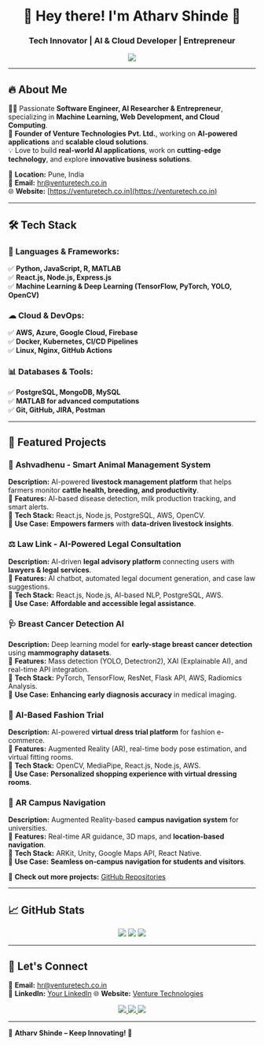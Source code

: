 <h1 align="center">👋 Hey there! I'm Atharv Shinde 🚀</h1>
<h3 align="center">Tech Innovator | AI & Cloud Developer | Entrepreneur</h3>

<p align="center">
  <img src="https://readme-typing-svg.herokuapp.com?color=FF5733&center=true&vCenter=true&width=600&lines=AI+%7C+Cloud+%7C+Software+Development;Building+Smart+and+Scalable+Solutions;Turning+Ideas+Into+Reality" />
</p>

---

## 🔥 About Me  

👨‍💻 Passionate **Software Engineer, AI Researcher & Entrepreneur**, specializing in **Machine Learning, Web Development, and Cloud Computing**.  
🚀 **Founder of Venture Technologies Pvt. Ltd.**, working on **AI-powered applications** and **scalable cloud solutions**.  
💡 Love to build **real-world AI applications**, work on **cutting-edge technology**, and explore **innovative business solutions**.  

📍 **Location:** Pune, India  
📧 **Email:** hr@venturetech.co.in  
🌐 **Website:** [https://venturetech.co.in](https://venturetech.co.in)  

---

## 🛠 Tech Stack  

### 🚀 **Languages & Frameworks:**  
✅ **Python, JavaScript, R, MATLAB**  
✅ **React.js, Node.js, Express.js**  
✅ **Machine Learning & Deep Learning (TensorFlow, PyTorch, YOLO, OpenCV)**  

### ☁ **Cloud & DevOps:**  
✅ **AWS, Azure, Google Cloud, Firebase**  
✅ **Docker, Kubernetes, CI/CD Pipelines**  
✅ **Linux, Nginx, GitHub Actions**  

### 📊 **Databases & Tools:**  
✅ **PostgreSQL, MongoDB, MySQL**  
✅ **MATLAB for advanced computations**  
✅ **Git, GitHub, JIRA, Postman**  

---

## 🚀 Featured Projects  

### 🐄 **Ashvadhenu - Smart Animal Management System**  
**Description:** AI-powered **livestock management platform** that helps farmers monitor **cattle health, breeding, and productivity**.  
🔹 **Features:** AI-based disease detection, milk production tracking, and smart alerts.  
🔹 **Tech Stack:** React.js, Node.js, PostgreSQL, AWS, OpenCV.  
🔹 **Use Case:** **Empowers farmers** with **data-driven livestock insights**.  

### ⚖ **Law Link - AI-Powered Legal Consultation**  
**Description:** AI-driven **legal advisory platform** connecting users with **lawyers & legal services**.  
🔹 **Features:** AI chatbot, automated legal document generation, and case law suggestions.  
🔹 **Tech Stack:** React.js, Node.js, AI-based NLP, PostgreSQL, AWS.  
🔹 **Use Case:** **Affordable and accessible legal assistance**.  

### 🩺 **Breast Cancer Detection AI**  
**Description:** Deep learning model for **early-stage breast cancer detection** using **mammography datasets**.  
🔹 **Features:** Mass detection (YOLO, Detectron2), XAI (Explainable AI), and real-time API integration.  
🔹 **Tech Stack:** PyTorch, TensorFlow, ResNet, Flask API, AWS, Radiomics Analysis.  
🔹 **Use Case:** **Enhancing early diagnosis accuracy** in medical imaging.  

### 👗 **AI-Based Fashion Trial**  
**Description:** AI-powered **virtual dress trial platform** for fashion e-commerce.  
🔹 **Features:** Augmented Reality (AR), real-time body pose estimation, and virtual fitting rooms.  
🔹 **Tech Stack:** OpenCV, MediaPipe, React.js, Node.js, AWS.  
🔹 **Use Case:** **Personalized shopping experience with virtual dressing rooms**.  

### 🏫 **AR Campus Navigation**  
**Description:** Augmented Reality-based **campus navigation system** for universities.  
🔹 **Features:** Real-time AR guidance, 3D maps, and **location-based navigation**.  
🔹 **Tech Stack:** ARKit, Unity, Google Maps API, React Native.  
🔹 **Use Case:** **Seamless on-campus navigation for students and visitors**.  

📌 **Check out more projects:** [GitHub Repositories](https://github.com/Atharva3749)  

---

## 📈 GitHub Stats  

<p align="center">
  <img src="https://github-readme-stats.vercel.app/api?username=Atharva3749&show_icons=true&theme=radical" />
  <img src="https://github-readme-streak-stats.herokuapp.com/?user=Atharva3749&theme=radical" />
  <img src="https://github-readme-stats.vercel.app/api/top-langs/?username=Atharva3749&layout=compact&theme=radical" />
</p>

---

## 🤝 Let's Connect  

📧 **Email:** hr@venturetech.co.in  
🔗 **LinkedIn:** [Your LinkedIn](https://www.linkedin.com/in/atharv-shinde-a456b2152/) 
🌐 **Website:** [Venture Technologies](https://venturetech.co.in)  

<p align="center">
  <a href="mailto:hr@venturetech.co.in">
    <img src="https://img.shields.io/badge/Email-D14836?style=for-the-badge&logo=gmail&logoColor=white" />
  </a>
  <a href="https://linkedin.com/in/yourprofile">
    <img src="https://img.shields.io/badge/LinkedIn-0A66C2?style=for-the-badge&logo=linkedin&logoColor=white" />
  </a>
  <a href="https://github.com/YourUsername">
    <img src="https://img.shields.io/badge/GitHub-100000?style=for-the-badge&logo=github&logoColor=white" />
  </a>
</p>

---

🔹 **Atharv Shinde – Keep Innovating! 🚀**  
